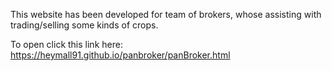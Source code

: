 This website has been developed for team of brokers, whose assisting with trading/selling some kinds of crops.

To open click this link here: https://heymall91.github.io/panbroker/panBroker.html 
